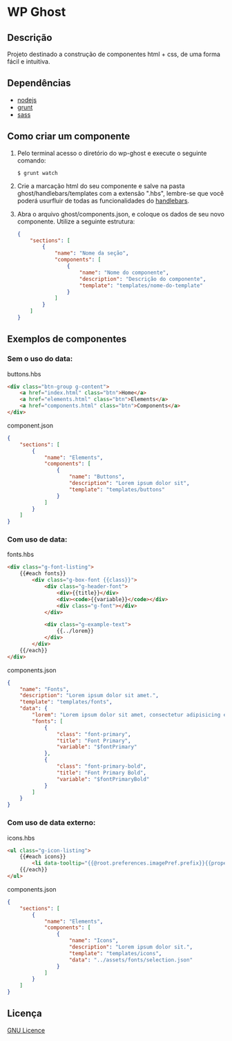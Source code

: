 # WP Ghost

## Descrição

Projeto destinado a construção de componentes html + css, de uma forma fácil e intuitiva.

## Dependências

* [nodejs](https://nodejs.org/)
* [grunt](http://gruntjs.com/)
* [sass](http://sass-lang.com/install)

## Como criar um componente

1. Pelo terminal acesso o diretório do wp-ghost e execute o seguinte comando:

    ```shell
    $ grunt watch
    ```

2. Crie a marcação html do seu componente e salve na pasta ghost/handlebars/templates com a extensão ".hbs", lembre-se que você poderá usurfluir de todas as funcionalidades do [handlebars](http://handlebarsjs.com/).

3. Abra o arquivo ghost/components.json, e coloque os dados de seu novo componente. Utilize a seguinte estrutura:

    ```json
    {
        "sections": [
            {
                "name": "Nome da seção",
                "components": [
                    {
                        "name": "Nome do componente",
                        "description": "Descrição do componente",
                        "template": "templates/nome-do-template"
                    }
                ]
            }
        ]
    }
    ```

## Exemplos de componentes

### Sem o uso do data:

buttons.hbs

```html
<div class="btn-group g-content">
    <a href="index.html" class="btn">Home</a>
    <a href="elements.html" class="btn">Elements</a>
    <a href="components.html" class="btn">Components</a>
</div>
```
component.json

```json
{
    "sections": [
        {
            "name": "Elements",
            "components": [
                {
                    "name": "Buttons",
                    "description": "Lorem ipsum dolor sit",
                    "template": "templates/buttons"
                }
            ]
        }
    ]
}
```
### Com uso de data:

fonts.hbs
```html
<div class="g-font-listing">
    {{#each fonts}}
        <div class="g-box-font {{class}}">
            <div class="g-header-font">
                <div>{{title}}</div>
                <div><code>{{variable}}</code></div>
                <div class="g-font"></div>
            </div>

            <div class="g-example-text">
                {{../lorem}}
            </div>
        </div>
    {{/each}}
</div>
```

components.json

```json
{
    "name": "Fonts",
    "description": "Lorem ipsum dolor sit amet.",
    "template": "templates/fonts",
    "data": {
        "lorem": "Lorem ipsum dolor sit amet, consectetur adipisicing elit.",
        "fonts": [
            {
                "class": "font-primary",
                "title": "Font Primary",
                "variable": "$fontPrimary"
            },
            {
                "class": "font-primary-bold",
                "title": "Font Primary Bold",
                "variable": "$fontPrimaryBold"
            }
        ]
    }
}
```

### Com uso de data externo:

icons.hbs

```html
<ul class="g-icon-listing">
    {{#each icons}}
        <li data-tooltip="{{@root.preferences.imagePref.prefix}}{{properties.name}}"><i class="{{@root.preferences.imagePref.prefix}}{{properties.name}}"></i></li>
    {{/each}}
</ul>
```

components.json

```json
{
    "sections": [
        {
            "name": "Elements",
            "components": [
                {
                    "name": "Icons",
                    "description": "Lorem ipsum dolor sit.",
                    "template": "templates/icons",
                    "data": "../assets/fonts/selection.json"
                }
            ]
        }
    ]
}
```

## Licença

[GNU Licence](https://github.com/Apiki/wp-ghost/blob/master/LICENSE)
